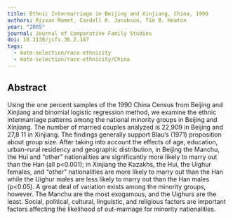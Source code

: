 ```yaml
---
title: Ethnic Intermarriage in Beijing and Xinjiang, China, 1990
authors: Rizvan Mamet, Cardell K. Jacobson, Tim B. Heaton
year: "2005"
journal: Journal of Comparative Family Studies
doi: 10.3138/jcfs.36.2.187
tags:
  - mate-selection/race-ethnicity
  - mate-selection/race-ethnicity/China
---
```

## Abstract

Using the one percent samples of the 1990 China Census from Beijing and Xinjiang and binomial logistic regression method, we examine the ethnic intermarriage patterns among the national minority groups in Beijing and Xinjiang. The number of married couples analyzed is 22,909 in Beijing and 27,8 11 in Xinjiang. The findings generally support Blau’s (1971) proposition about group size. After taking into account the effects of age, education, urban-rural residency and geographic distribution, in Beijing the Manchu, the Hui and “other” nationalities are significantly more likely to marry out than the Han (all p<0.001); in Xinjiang the Kazakhs, the Hui, the Uighur females, and “other” nationalities are more likely to marry out than the Han while the Uighur males are less likely to marry out than the Han males (p<0.05). A great deal of variation exists among the minority groups, however. The Manchu are the most exogamous, and the Uighurs are the least. Social, political, cultural, linguistic, and religious factors are important factors affecting the likelihood of out-marriage for minority nationalities.

